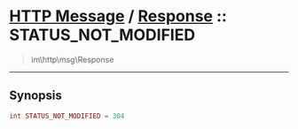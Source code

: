 # [HTTP Message](http.md) / [Response](http-Response.md) :: STATUS_NOT_MODIFIED
 > im\http\msg\Response
____

## Synopsis
```php
int STATUS_NOT_MODIFIED = 304
```
